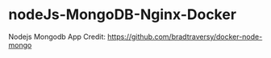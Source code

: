 # nodeJs-MongoDB-Nginx-Docker

Nodejs Mongodb App Credit: https://github.com/bradtraversy/docker-node-mongo
